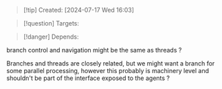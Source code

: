 
>[!tip] Created: [2024-07-17 Wed 16:03]

>[!question] Targets: 

>[!danger] Depends: 

branch control and navigation might be the same as threads ?

Branches and threads are closely related, but we might want  a branch for some parallel processing, however this probably is machinery level and shouldn't be part of the interface exposed to the agents ?